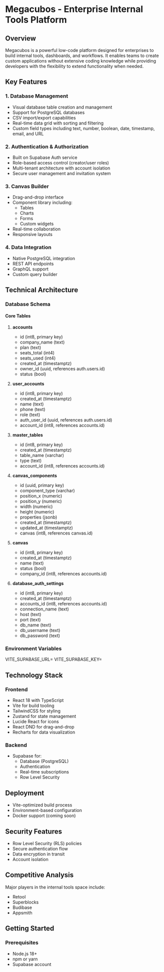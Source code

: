 # Megacubos - Enterprise Internal Tools Platform

## Overview
Megacubos is a powerful low-code platform designed for enterprises to build internal tools, dashboards, and workflows. It enables teams to create custom applications without extensive coding knowledge while providing developers with the flexibility to extend functionality when needed.

## Key Features

### 1. Database Management
- Visual database table creation and management
- Support for PostgreSQL databases
- CSV import/export capabilities
- Real-time data grid with sorting and filtering
- Custom field types including text, number, boolean, date, timestamp, email, and URL

### 2. Authentication & Authorization
- Built on Supabase Auth service
- Role-based access control (creator/user roles)
- Multi-tenant architecture with account isolation
- Secure user management and invitation system

### 3. Canvas Builder
- Drag-and-drop interface
- Component library including:
  - Tables
  - Charts
  - Forms
  - Custom widgets
- Real-time collaboration
- Responsive layouts

### 4. Data Integration
- Native PostgreSQL integration
- REST API endpoints
- GraphQL support
- Custom query builder

## Technical Architecture

### Database Schema

#### Core Tables
1. **accounts**
   - id (int8, primary key)
   - company_name (text)
   - plan (text)
   - seats_total (int4)
   - seats_used (int4)
   - created_at (timestamptz)
   - owner_id (uuid, references auth.users.id)
   - status (bool)

2. **user_accounts**
   - id (int8, primary key)
   - created_at (timestamptz)
   - name (text)
   - phone (text)
   - role (text)
   - auth_user_id (uuid, references auth.users.id)
   - account_id (int8, references accounts.id)

3. **master_tables**
   - id (int8, primary key)
   - created_at (timestamptz)
   - table_name (varchar)
   - type (text)
   - account_id (int8, references accounts.id)

4. **canvas_components**
   - id (uuid, primary key)
   - component_type (varchar)
   - position_x (numeric)
   - position_y (numeric)
   - width (numeric)
   - height (numeric)
   - properties (jsonb)
   - created_at (timestamptz)
   - updated_at (timestamptz)
   - canvas (int8, references canvas.id)

5. **canvas**
   - id (int8, primary key)
   - created_at (timestamptz)
   - name (text)
   - status (bool)
   - company_id (int8, references accounts.id)

6. **database_auth_settings**
   - id (int8, primary key)
   - created_at (timestamptz)
   - accounts_id (int8, references accounts.id)
   - connection_name (text)
   - host (text)
   - port (text)
   - db_name (text)
   - db_username (text)
   - db_password (text)

### Environment Variables
VITE_SUPABASE_URL=
VITE_SUPABASE_KEY=


## Technology Stack

### Frontend
- React 18 with TypeScript
- Vite for build tooling
- TailwindCSS for styling
- Zustand for state management
- Lucide React for icons
- React DND for drag-and-drop
- Recharts for data visualization

### Backend
- Supabase for:
  - Database (PostgreSQL)
  - Authentication
  - Real-time subscriptions
  - Row Level Security

## Deployment
- Vite-optimized build process
- Environment-based configuration
- Docker support (coming soon)

## Security Features
- Row Level Security (RLS) policies
- Secure authentication flow
- Data encryption in transit
- Account isolation

## Competitive Analysis
Major players in the internal tools space include:
- Retool
- Superblocks
- Budibase
- Appsmith


## Getting Started

### Prerequisites
- Node.js 18+
- npm or yarn
- Supabase account
